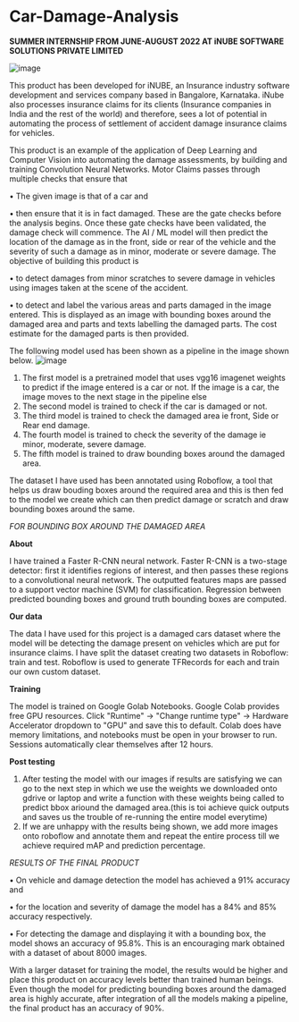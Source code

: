 # Car-Damage-Analysis

**SUMMER INTERNSHIP FROM JUNE-AUGUST 2022 AT iNUBE SOFTWARE SOLUTIONS PRIVATE LIMITED**

![image](https://user-images.githubusercontent.com/79797947/181878018-a0c08a00-2bf4-4a14-af80-520cba50f208.png)   

This product has been developed for iNUBE, an Insurance industry software development and services company based in Bangalore, Karnataka. iNube also processes insurance claims for its clients (Insurance companies in India and the rest of the world) and therefore, sees a lot of potential in automating the process of settlement of accident damage insurance claims for vehicles. 

This product is an example of the application of Deep Learning and Computer Vision into automating the damage assessments, by building and training Convolution Neural Networks. Motor Claims passes through multiple checks that ensure that 

•	The given image is that of a car and 

•	then ensure that it is in fact damaged. 
These are the gate checks before the analysis begins. Once these gate checks have been validated, the damage check will commence. The AI / ML model will then predict the location of the damage as in the front, side or rear of the vehicle and the severity of such a damage as in minor, moderate or severe damage. 
The objective of building this product is 

•	to detect damages from minor scratches to severe damage in vehicles using images taken at the scene of the accident. 

•	to detect and label the various areas and parts damaged in the image entered. This is displayed as an image with bounding boxes around the damaged area and parts and texts labelling the damaged parts. The cost estimate for the damaged parts is then provided. 

The following model used has been shown as a pipeline in the image shown below.
![image](https://user-images.githubusercontent.com/79797947/181877790-ecef2998-d5bb-4d43-884c-45b8b6b11977.png)

1. The first model is a pretrained model that uses vgg16 imagenet weights to predict if the image entered is a car or not. If the image is a car, the image moves to the next stage in the pipeline else 
2. The second model is trained to check if the car is damaged or not. 
3. The third model is trained to check the damaged area ie front, Side or Rear end damage.
4. The fourth model is trained to check the severity of the damage ie minor, moderate, severe damage.
5. The fifth model is trained to draw bounding boxes around the damaged area.  

The dataset I have used has been annotated using Roboflow, a tool that helps us draw bouding boxes around the required area and this is then fed to the model we create which can then predict damage or scratch and draw bounding boxes around the same. 


*FOR BOUNDING BOX AROUND THE DAMAGED AREA*

**About**

I have trained a Faster R-CNN neural network. Faster R-CNN is a two-stage detector: first it identifies regions of interest, and then passes these regions to a convolutional neural network. The outputted features maps are passed to a support vector machine (SVM) for classification. Regression between predicted bounding boxes and ground truth bounding boxes are computed.

**Our data**

The data I have used for this project is a damaged cars dataset where the model will be detecting the damage present on vehicles which are put for insurance claims. I have split the dataset creating two datasets in Roboflow: train and test. Roboflow is used to generate TFRecords for each and train our own custom dataset.

**Training**

The model is trained on Google Golab Notebooks. Google Colab provides free GPU resources. Click "Runtime" → "Change runtime type" → Hardware Accelerator dropdown to "GPU" and save this to default. Colab does have memory limitations, and notebooks must be open in your browser to run. Sessions automatically clear themselves after 12 hours.

**Post testing**

1. After testing the model with our images if results are satisfying we can go to the next step in which we use the weights we downloaded onto gdrive or laptop and write a function with these weights being called to predict bbox ariound the damaged area.(this is toi achieve quick outputs and saves us the trouble of re-running the entire model everytime) 
2. If we are unhappy with the results being shown, we add more images onto roboflow and annotate them and repeat the entire process till we achieve required mAP and prediction percentage. 




*RESULTS OF THE FINAL PRODUCT*

•	On vehicle and damage detection the model has achieved a 91% accuracy and 

•	for the location and severity of damage the model has a 84% and 85% accuracy respectively. 

•	For detecting the damage and displaying it with a bounding box, the model shows an accuracy of 95.8%. This is an encouraging mark obtained with a dataset of about 8000 images. 

With a larger dataset for training the model, the results would be higher and place this product on accuracy levels better than trained human beings. Even though the model for predicting bounding boxes around the damaged area is highly accurate, after integration of all the models making a pipeline, the final product has an accuracy of 90%. 
